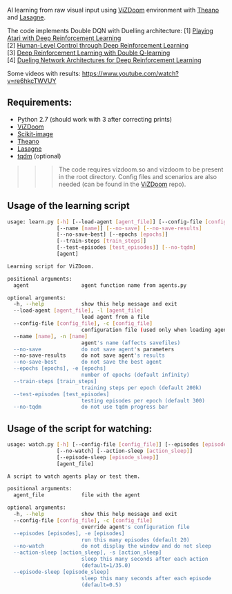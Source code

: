 AI learning from raw visual input using [ViZDoom](https://github.com/Marqt/ViZDoom) environment with [Theano](http://deeplearning.net/software/theano/) and [Lasagne](http://lasagne.readthedocs.io/en/latest/index.html).

The code implements Double DQN with Duelling architecture:
[1] [Playing Atari with Deep Reinforcement Learning](http://arxiv.org/abs/1312.5602)  
[2] [Human-Level Control through Deep Reinforcement Learning](http://home.uchicago.edu/~arij/journalclub/papers/2015_Mnih_et_al.pdf)  
[3] [Deep Reinforcement Learning with Double Q-learning](http://arxiv.org/abs/1509.06461)  
[4] [Dueling Network Architectures for Deep Reinforcement Learning](http://arxiv.org/abs/1511.06581)  


Some videos with results:
https://www.youtube.com/watch?v=re6hkcTWVUY

## Requirements:
- Python 2.7 (should work with 3 after correcting prints)
- [ViZDoom](https://github.com/openai/gym)
- [Scikit-image](http://scikit-image.org/)
- [Theano](http://deeplearning.net/software/theano/)
- [Lasagne](http://lasagne.readthedocs.io/en/latest/index.html)
- [tqdm](https://github.com/tqdm/tqdm) (optional)

>>> The code requires vizdoom.so and vizdoom to be present in the root directory. Config files and scenarios are also needed (can be found in the [ViZDoom](https://github.com/openai/gym) repo).

## Usage of the learning script

```bash
usage: learn.py [-h] [--load-agent [agent_file]] [--config-file [config_file]]
                [--name [name]] [--no-save] [--no-save-results]
                [--no-save-best] [--epochs [epochs]]
                [--train-steps [train_steps]]
                [--test-episodes [test_episodes]] [--no-tqdm]
                [agent]

Learning script for ViZDoom.

positional arguments:
  agent                 agent function name from agents.py

optional arguments:
  -h, --help            show this help message and exit
  --load-agent [agent_file], -l [agent_file]
                        load agent from a file
  --config-file [config_file], -c [config_file]
                        configuration file (used only when loading agent
  --name [name], -n [name]
                        agent's name (affects savefiles)
  --no-save             do not save agent's parameters
  --no-save-results     do not save agent's results
  --no-save-best        do not save the best agent
  --epochs [epochs], -e [epochs]
                        number of epochs (default infinity)
  --train-steps [train_steps]
                        training steps per epoch (default 200k)
  --test-episodes [test_episodes]
                        testing episodes per epoch (default 300)
  --no-tqdm             do not use tqdm progress bar

```

## Usage of the script for watching:
```bash
usage: watch.py [-h] [--config-file [config_file]] [--episodes [episodes]]
                [--no-watch] [--action-sleep [action_sleep]]
                [--episode-sleep [episode_sleep]]
                [agent_file]

A script to watch agents play or test them.

positional arguments:
  agent_file            file with the agent

optional arguments:
  -h, --help            show this help message and exit
  --config-file [config_file], -c [config_file]
                        override agent's configuration file
  --episodes [episodes], -e [episodes]
                        run this many episodes (default 20)
  --no-watch            do not display the window and do not sleep
  --action-sleep [action_sleep], -s [action_sleep]
                        sleep this many seconds after each action
                        (default=1/35.0)
  --episode-sleep [episode_sleep]
                        sleep this many seconds after each episode
                        (default=0.5)
```

